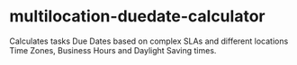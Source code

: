 # multilocation-duedate-calculator
Calculates tasks Due Dates based on complex SLAs and different locations Time Zones, Business Hours and Daylight Saving times.